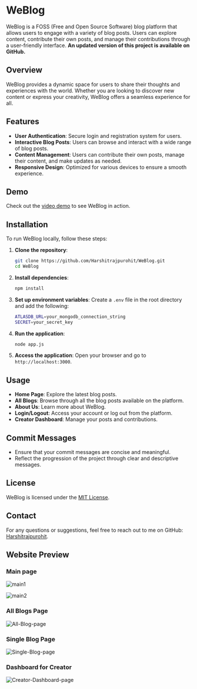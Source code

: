 # WeBlog

WeBlog is a FOSS (Free and Open Source Software) blog platform that allows users to engage with a variety of blog posts. Users can explore content, contribute their own posts, and manage their contributions through a user-friendly interface.
**An updated version of this project is available on GitHub.**

## Overview

WeBlog provides a dynamic space for users to share their thoughts and experiences with the world. Whether you are looking to discover new content or express your creativity, WeBlog offers a seamless experience for all.

## Features

- **User Authentication**: Secure login and registration system for users.
- **Interactive Blog Posts**: Users can browse and interact with a wide range of blog posts.
- **Content Management**: Users can contribute their own posts, manage their content, and make updates as needed.
- **Responsive Design**: Optimized for various devices to ensure a smooth experience.

## Demo

Check out the [video demo](https://www.youtube.com/watch?v=sbfCMEsk7go) to see WeBlog in action.

## Installation

To run WeBlog locally, follow these steps:

1. **Clone the repository**:
    ```sh
    git clone https://github.com/Harshitrajpurohit/WeBlog.git
    cd WeBlog
    ```

2. **Install dependencies**:
    ```sh
    npm install
    ```

3. **Set up environment variables**:
    Create a `.env` file in the root directory and add the following:
    ```sh
    ATLASDB_URL=your_mongodb_connection_string
    SECRET=your_secret_key
    ```

4. **Run the application**:
    ```sh
    node app.js
    ```

5. **Access the application**:
    Open your browser and go to `http://localhost:3000`.

## Usage

- **Home Page**: Explore the latest blog posts.
- **All Blogs**: Browse through all the blog posts available on the platform.
- **About Us**: Learn more about WeBlog.
- **Login/Logout**: Access your account or log out from the platform.
- **Creator Dashboard**: Manage your posts and contributions.

## Commit Messages

- Ensure that your commit messages are concise and meaningful.
- Reflect the progression of the project through clear and descriptive messages.

## License

WeBlog is licensed under the [MIT License](LICENSE).

## Contact

For any questions or suggestions, feel free to reach out to me on GitHub: [Harshitrajpurohit](https://github.com/Harshitrajpurohit).


## **Website Preview**


### **Main page**
![main1](https://github.com/user-attachments/assets/53a179d8-4f67-4501-9a5c-62a7b5380225)

![main2](https://github.com/user-attachments/assets/c8e8dd5e-c9c1-4c22-90ed-36a410bfdbd2)


### **All Blogs Page**
![All-Blog-page](https://github.com/user-attachments/assets/0698bf14-7f35-43eb-8e1f-4de834ed6284)

### **Single Blog Page**
![Single-Blog-page](https://github.com/user-attachments/assets/6e3fc7f1-6e61-4f37-9f70-3b4d93640ecd)

### **Dashboard for Creator**
![Creator-Dashboard-page](https://github.com/user-attachments/assets/1ceb2623-66b7-4cfa-bca8-0d9cd5fc2d66)


